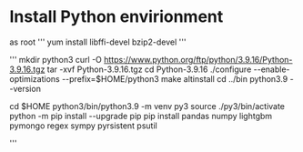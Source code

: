 # Install Python envirionment

as root
'''
yum install libffi-devel bzip2-devel
'''

'''
mkdir python3
curl -O https://www.python.org/ftp/python/3.9.16/Python-3.9.16.tgz
tar -xvf Python-3.9.16.tgz
cd Python-3.9.16
./configure --enable-optimizations --prefix=$HOME/python3
make altinstall
cd ../bin
python3.9 --version

cd $HOME
python3/bin/python3.9 -m venv py3
source ./py3/bin/activate
python -m pip install --upgrade pip
pip install pandas numpy lightgbm pymongo regex sympy pyrsistent psutil

'''
